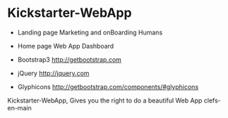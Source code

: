 # Kickstarter-WebApp

- Landing page 
    Marketing and onBoarding Humans

- Home page 
    Web App Dashboard

- Bootstrap3 
    http://getbootstrap.com

- jQuery 
    http://jquery.com

- Glyphicons 
    http://getbootstrap.com/components/#glyphicons


Kickstarter-WebApp, Gives you the right to do a beautiful Web App clefs-en-main
